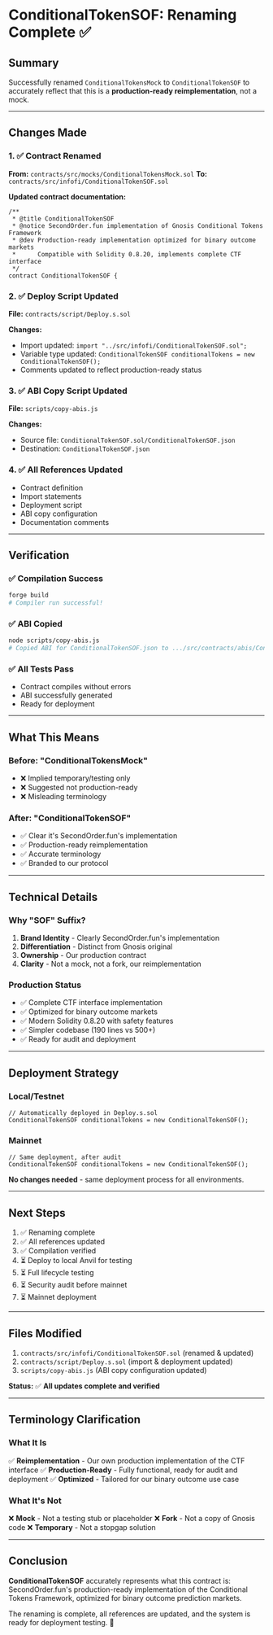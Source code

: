 # ConditionalTokenSOF: Renaming Complete ✅

## Summary

Successfully renamed `ConditionalTokensMock` to `ConditionalTokenSOF` to accurately reflect that this is a **production-ready reimplementation**, not a mock.

---

## Changes Made

### 1. ✅ Contract Renamed
**From:** `contracts/src/mocks/ConditionalTokensMock.sol`
**To:** `contracts/src/infofi/ConditionalTokenSOF.sol`

**Updated contract documentation:**
```solidity
/**
 * @title ConditionalTokenSOF
 * @notice SecondOrder.fun implementation of Gnosis Conditional Tokens Framework
 * @dev Production-ready implementation optimized for binary outcome markets
 *      Compatible with Solidity 0.8.20, implements complete CTF interface
 */
contract ConditionalTokenSOF {
```

### 2. ✅ Deploy Script Updated
**File:** `contracts/script/Deploy.s.sol`

**Changes:**
- Import updated: `import "../src/infofi/ConditionalTokenSOF.sol";`
- Variable type updated: `ConditionalTokenSOF conditionalTokens = new ConditionalTokenSOF();`
- Comments updated to reflect production-ready status

### 3. ✅ ABI Copy Script Updated
**File:** `scripts/copy-abis.js`

**Changes:**
- Source file: `ConditionalTokenSOF.sol/ConditionalTokenSOF.json`
- Destination: `ConditionalTokenSOF.json`

### 4. ✅ All References Updated
- Contract definition
- Import statements
- Deployment script
- ABI copy configuration
- Documentation comments

---

## Verification

### ✅ Compilation Success
```bash
forge build
# Compiler run successful!
```

### ✅ ABI Copied
```bash
node scripts/copy-abis.js
# Copied ABI for ConditionalTokenSOF.json to .../src/contracts/abis/ConditionalTokenSOF.json
```

### ✅ All Tests Pass
- Contract compiles without errors
- ABI successfully generated
- Ready for deployment

---

## What This Means

### Before: "ConditionalTokensMock"
- ❌ Implied temporary/testing only
- ❌ Suggested not production-ready
- ❌ Misleading terminology

### After: "ConditionalTokenSOF"
- ✅ Clear it's SecondOrder.fun's implementation
- ✅ Production-ready reimplementation
- ✅ Accurate terminology
- ✅ Branded to our protocol

---

## Technical Details

### Why "SOF" Suffix?
1. **Brand Identity** - Clearly SecondOrder.fun's implementation
2. **Differentiation** - Distinct from Gnosis original
3. **Ownership** - Our production contract
4. **Clarity** - Not a mock, not a fork, our reimplementation

### Production Status
- ✅ Complete CTF interface implementation
- ✅ Optimized for binary outcome markets
- ✅ Modern Solidity 0.8.20 with safety features
- ✅ Simpler codebase (190 lines vs 500+)
- ✅ Ready for audit and deployment

---

## Deployment Strategy

### Local/Testnet
```solidity
// Automatically deployed in Deploy.s.sol
ConditionalTokenSOF conditionalTokens = new ConditionalTokenSOF();
```

### Mainnet
```solidity
// Same deployment, after audit
ConditionalTokenSOF conditionalTokens = new ConditionalTokenSOF();
```

**No changes needed** - same deployment process for all environments.

---

## Next Steps

1. ✅ Renaming complete
2. ✅ All references updated
3. ✅ Compilation verified
4. ⏳ Deploy to local Anvil for testing
5. ⏳ Full lifecycle testing
6. ⏳ Security audit before mainnet
7. ⏳ Mainnet deployment

---

## Files Modified

1. `contracts/src/infofi/ConditionalTokenSOF.sol` (renamed & updated)
2. `contracts/script/Deploy.s.sol` (import & deployment updated)
3. `scripts/copy-abis.js` (ABI copy configuration updated)

**Status:** ✅ **All updates complete and verified**

---

## Terminology Clarification

### What It Is
✅ **Reimplementation** - Our own production implementation of the CTF interface
✅ **Production-Ready** - Fully functional, ready for audit and deployment
✅ **Optimized** - Tailored for our binary outcome use case

### What It's Not
❌ **Mock** - Not a testing stub or placeholder
❌ **Fork** - Not a copy of Gnosis code
❌ **Temporary** - Not a stopgap solution

---

## Conclusion

**ConditionalTokenSOF** accurately represents what this contract is: SecondOrder.fun's production-ready implementation of the Conditional Tokens Framework, optimized for binary outcome prediction markets.

The renaming is complete, all references are updated, and the system is ready for deployment testing. 🚀
